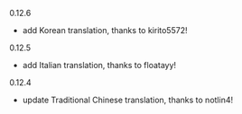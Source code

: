 0.12.6

- add Korean translation, thanks to kirito5572!

0.12.5

- add Italian translation, thanks to floatayy!

0.12.4

- update Traditional Chinese translation, thanks to notlin4!